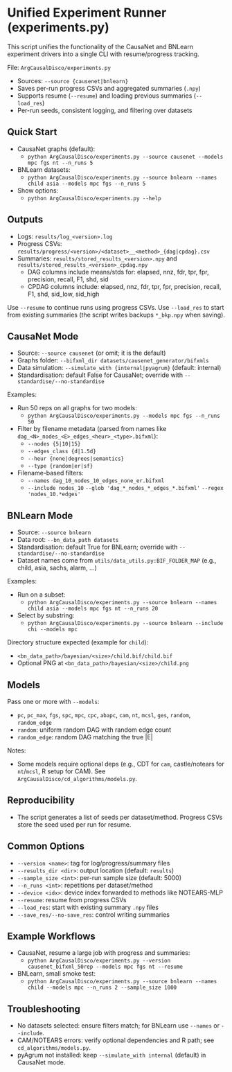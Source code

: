 # Unified Experiment Runner (experiments.py)

This script unifies the functionality of the CausaNet and BNLearn experiment drivers into a single CLI with resume/progress tracking.

File: `ArgCausalDisco/experiments.py`

- Sources: `--source {causenet|bnlearn}`
- Saves per-run progress CSVs and aggregated summaries (`.npy`)
- Supports resume (`--resume`) and loading previous summaries (`--load_res`)
- Per-run seeds, consistent logging, and filtering over datasets

## Quick Start

- CausaNet graphs (default):
  - `python ArgCausalDisco/experiments.py --source causenet --models mpc fgs nt --n_runs 5`
- BNLearn datasets:
  - `python ArgCausalDisco/experiments.py --source bnlearn --names child asia --models mpc fgs --n_runs 5`
- Show options:
  - `python ArgCausalDisco/experiments.py --help`

## Outputs

- Logs: `results/log_<version>.log`
- Progress CSVs: `results/progress/<version>/<dataset>__<method>_{dag|cpdag}.csv`
- Summaries: `results/stored_results_<version>.npy` and `results/stored_results_<version>_cpdag.npy`
  - DAG columns include means/stds for: elapsed, nnz, fdr, tpr, fpr, precision, recall, F1, shd, sid
  - CPDAG columns include: elapsed, nnz, fdr, tpr, fpr, precision, recall, F1, shd, sid_low, sid_high

Use `--resume` to continue runs using progress CSVs. Use `--load_res` to start from existing summaries (the script writes backups `*_bkp.npy` when saving).

## CausaNet Mode

- Source: `--source causenet` (or omit; it is the default)
- Graphs folder: `--bifxml_dir datasets/causenet_generator/bifxmls`
- Data simulation: `--simulate_with {internal|pyagrum}` (default: internal)
- Standardisation: default False for CausaNet; override with `--standardise/--no-standardise`

Examples:
- Run 50 reps on all graphs for two models:
  - `python ArgCausalDisco/experiments.py --models mpc fgs --n_runs 50`
- Filter by filename metadata (parsed from names like `dag_<N>_nodes_<E>_edges_<heur>_<type>.bifxml`):
  - `--nodes {5|10|15}`
  - `--edges_class {d|1.5d}`
  - `--heur {none|degrees|semantics}`
  - `--type {random|er|sf}`
- Filename-based filters:
  - `--names dag_10_nodes_10_edges_none_er.bifxml`
  - `--include nodes_10` `--glob 'dag_*_nodes_*_edges_*.bifxml'` `--regex 'nodes_10.*edges'`

## BNLearn Mode

- Source: `--source bnlearn`
- Data root: `--bn_data_path datasets`
- Standardisation: default True for BNLearn; override with `--standardise/--no-standardise`
- Dataset names come from `utils/data_utils.py:BIF_FOLDER_MAP` (e.g., child, asia, sachs, alarm, ...)

Examples:
- Run on a subset:
  - `python ArgCausalDisco/experiments.py --source bnlearn --names child asia --models mpc fgs nt --n_runs 20`
- Select by substring:
  - `python ArgCausalDisco/experiments.py --source bnlearn --include chi --models mpc`

Directory structure expected (example for `child`):
- `<bn_data_path>/bayesian/<size>/child.bif/child.bif`
- Optional PNG at `<bn_data_path>/bayesian/<size>/child.png`

## Models

Pass one or more with `--models`:
- `pc`, `pc_max`, `fgs`, `spc`, `mpc`, `cpc`, `abapc`, `cam`, `nt`, `mcsl`, `ges`, `random`, `random_edge`
- `random`: uniform random DAG with random edge count
- `random_edge`: random DAG matching the true |E|

Notes:
- Some models require optional deps (e.g., CDT for `cam`, castle/notears for `nt`/`mcsl`, R setup for CAM). See `ArgCausalDisco/cd_algorithms/models.py`.

## Reproducibility

- The script generates a list of seeds per dataset/method. Progress CSVs store the seed used per run for resume.

## Common Options

- `--version <name>`: tag for log/progress/summary files
- `--results_dir <dir>`: output location (default: `results`)
- `--sample_size <int>`: per-run sample size (default: 5000)
- `--n_runs <int>`: repetitions per dataset/method
- `--device <idx>`: device index forwarded to methods like NOTEARS-MLP
- `--resume`: resume from progress CSVs
- `--load_res`: start with existing summary `.npy` files
- `--save_res/--no-save_res`: control writing summaries

## Example Workflows

- CausaNet, resume a large job with progress and summaries:
  - `python ArgCausalDisco/experiments.py --version causenet_bifxml_50rep --models mpc fgs nt --resume`
- BNLearn, small smoke test:
  - `python ArgCausalDisco/experiments.py --source bnlearn --names child --models mpc --n_runs 2 --sample_size 1000`

## Troubleshooting

- No datasets selected: ensure filters match; for BNLearn use `--names` or `--include`.
- CAM/NOTEARS errors: verify optional dependencies and R path; see `cd_algorithms/models.py`.
- pyAgrum not installed: keep `--simulate_with internal` (default) in CausaNet mode.

